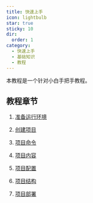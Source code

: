 ```yaml
---
title: 快速上手
icon: lightbulb
star: true
sticky: 10
dir:
  order: 1
category:
  - 快速上手
  - 基础知识
  - 教程
---
```


本教程是一个针对小白手把手教程。

<!-- more -->

## 教程章节

1. [准备运行环境](env.md)

1. [创建项目](create.md)

1. [项目命令](command.md)

1. [项目内容](content.md)

1. [项目配置](config.md)

1. [项目结构](structure.md)

1. [项目部署](deploy.md)
